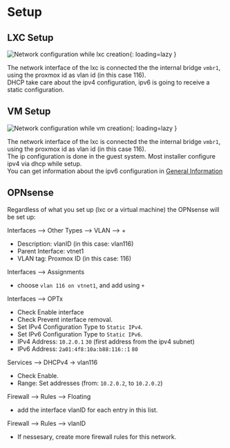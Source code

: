 # Setup

## LXC Setup
![Network configuration while lxc creation](../img/faq/proxmox_lxc_network.png?raw=true){: loading=lazy }

The network interface of the lxc is connected the the internal bridge `vmbr1`, using the proxmox id as vlan id (in this case 116).  
DHCP take care about the ipv4 configuration, ipv6 is going to receive a static configuration.

## VM Setup
![Network configuration while vm creation](../img/faq/proxmox_vm_network.png?raw=true){: loading=lazy }

The network interface of the lxc is connected the the internal bridge `vmbr1`, using the proxmox id as vlan id (in this case 116).  
The ip configuration is done in the guest system. Most installer configure ipv4 via dhcp while setup.  
You can get information about the ipv6 configuration in [General Information](https://docs.secshell.net/en/2._Services/1_general/)

## OPNsense
Regardless of what you set up (lxc or a virtual machine) the OPNsense will be set up:

Interfaces --> Other Types --> VLAN --> +

* Description: vlanID (in this case: vlan116)
* Parent Interface: vtnet1
* VLAN tag: Proxmox ID (in this case: 116)

Interfaces --> Assignments

* choose `vlan 116 on vtnet1`, and add using `+`

Interfaces --> OPTx

* Check Enable interface
* Check Prevent interface removal.
* Set IPv4 Configuration Type to `Static IPv4`.
* Set IPv6 Configuration Type to `Static IPv6`.
* IPv4 Address: `10.2.0.1` `30` (first address from the ipv4 subnet)
* IPv6 Address: `2a01:4f8:10a:b88:116::1` `80`

Services --> DHCPv4 -> vlan116

* Check Enable.
* Range: Set addresses (from: `10.2.0.2`, to `10.2.0.2`)

Firewall --> Rules --> Floating

* add the interface vlanID for each entry in this list.

Firewall --> Rules --> vlanID

* If nessesary, create more firewall rules for this network.
